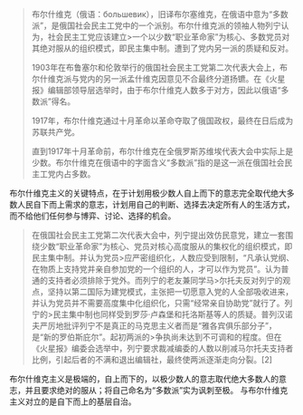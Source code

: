 >布尔什维克（俄语：большевик），旧译布尔塞维克，在俄语中意为“多数派”，是俄国社会民主工党中的一个派别。布尔什维克派的领袖人物列宁认为，社会民主工党应该建立>一个以少数“职业革命家”为核心、多数党员对其绝对服从的组织模式，即民主集中制。遭到了党内另一派的质疑和反对。
>
>1903年在布鲁塞尔和伦敦举行的俄国社会民主工党第二次代表大会上，布尔什维克派与党内的另一派孟什维克因意见不合最终分道扬镳。在《火星报》编辑部领导层选举时，由于布尔什维克人数多于对方，因此以俄语“多数派”得名。
>
>1917年，布尔什维克通过十月革命以革命夺取了俄国政权，最终在日后成为苏联共产党。
>
>直到1917年十月革命前，布尔什维克在全俄罗斯苏维埃代表大会中实际上是少数。布尔什维克在俄语中的字面含义“多数派”指的是这一派在俄国社会民主工党内占多数。

布尔什维克主义的关键特点，在于计划用极少数人自上而下的意志完全取代绝大多数人民自下而上需求的意志，计划用自己的判断、选择去决定所有人的生活方式，而不给他们任何参与博弈、讨论、选择的机会。

>在俄国社会民主工党第二次代表大会中，列宁提出效仿民意党，建立一套围绕少数“职业革命家”为核心、党员对核心高度服从的集权化的组织模式，即民主集中制。并认为党员>应严密组织化，人数应受到限制，“凡承认党纲、在物质上支持党并亲自参加党的一个组织的人，才可以作为党员”。认为普通的支持者必须排除于党外。而列宁的老友兼同学马>尔托夫反对列宁的观点，坚持以第二国际为建党模式，主张把一切愿意入党的人全部吸收进来，并认为党员并不需要高度集中化组织化，只需“经常亲自协助党”就行了。列宁的>民主集中制也同样受到罗莎·卢森堡和托洛斯基等人的质疑。普列汉诺夫严厉地批评列宁不是真正的马克思主义者而是“雅各宾俱乐部分子”，是“新的罗伯斯庇尔”。起初两派的>争执尚未达到不可调和的程度。但在《火星报》编委会选举中，列宁要求裁减编委的人数以削减马尔托夫支持者比例，引起后者的不满和退出编辑社，最终使两派逐渐走向分裂。[2]

布尔什维克主义是极端的，自上而下的，以极少数人的意志取代绝大多数人的意志，并且要求绝对的服从；将自己命名为“多数派”实为讽刺至极。
与布尔什维克主义对立的是自下而上的基层自治。
